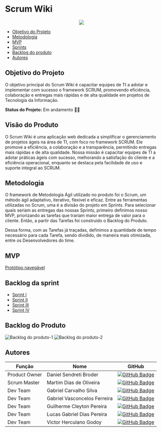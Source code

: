 # **Scrum Wiki**

<p align="center">
  <a href="https://skillicons.dev">
    <img src="https://skillicons.dev/icons?i=vscode,git,figma,flask,python,html,css,bootstrap" />
  </a>
</p>

- [Objetivo do Projeto](#objetivo-do-projeto)
- [Metodologia](#metodologia)
- [MVP](#mvp)
- [Sprints](#sprints)
- [Backlog do produto](#Backlog-da-sprint)
- [Autores](#autores)

## Objetivo do Projeto

O objetivo principal do Scrum Wiki é capacitar equipes de TI a adotar e implementar com sucesso o framework SCRUM, promovendo eficiência, colaboração e entregas mais rápidas e de alta qualidade em projetos de Tecnologia da Informação.

**Status do Projeto:** Em andamento ✍🏻

## Visão do Produto

O Scrum Wiki é uma aplicação web dedicada a simplificar o gerenciamento de projetos ágeis na área de TI, com foco no framework SCRUM. Ele promove a eficiência, a colaboração e a transparência, permitindo entregas mais rápidas e de alta qualidade. Nossa missão é capacitar equipes de TI a adotar práticas ágeis com sucesso, melhorando a satisfação do cliente e a eficiência operacional, enquanto se destaca pela facilidade de uso e suporte integral ao SCRUM.

## Metodologia

O framework de Metodologia Ágil utilizado no produto foi o Scrum, um método ágil adaptativo, iterativo, flexível e eficaz. Entre as ferramentas utilizadas no Scrum, uma é a divisão do projeto em Sprints. Para selecionar quais seriam as entregas das nossas Sprints, primeiro definimos nosso MVP, priorizando as tarefas que trariam maior entrega de valor para o cliente. Então, a partir das Tarefas foi construído o Backlog do Produto.

Dessa forma, com as Tarefas já traçadas, definimos a quantidade de tempo necessário para cada Tarefa, sendo dividido, de maneira mais otimizada, entre os Desenvolvedores do time.

## **MVP**

[Protótipo navegável](https://www.google.com)

## Backlog da sprint

- [Sprint I](#)
- [Sprint II](#)
- [Sprint III](#)
- [Sprint IV](#)

## Backlog do Produto

![Backlog do produto-1](#)
![Backlog do produto-2](#)

## Autores

| Função    | Nome       | GitHub          |
|-----------|------------|-----------------|
| Product Owner | Daniel Sendreti Broder | [![GitHub Badge](https://img.shields.io/badge/GitHub-111217?style=flat-square&logo=github&logoColor=white)](https://github.com/) |
| Scrum Master | Martim Dias de Oliveira | [![GitHub Badge](https://img.shields.io/badge/GitHub-111217?style=flat-square&logo=github&logoColor=white)](https://github.com/martimds) |
| Dev Team | Gabriel Carvalho Silva | [![GitHub Badge](https://img.shields.io/badge/GitHub-111217?style=flat-square&logo=github&logoColor=white)](https://github.com/) |
| Dev Team | Gabriel Vasconcelos Ferreira | [![GitHub Badge](https://img.shields.io/badge/GitHub-111217?style=flat-square&logo=github&logoColor=white)](https://github.com/) |
| Dev Team | Guilherme Cleyton Pereira | [![GitHub Badge](https://img.shields.io/badge/GitHub-111217?style=flat-square&logo=github&logoColor=white)](https://github.com/) |
| Dev Team | Lucas Gabriel Dias Pereira | [![GitHub Badge](https://img.shields.io/badge/GitHub-111217?style=flat-square&logo=github&logoColor=white)](https://github.com/) |
| Dev Team  | Victor Herculano Godoy | [![GitHub Badge](https://img.shields.io/badge/GitHub-111217?style=flat-square&logo=github&logoColor=white)](https://github.com/victorrgodoy) |